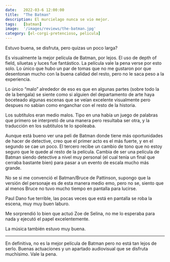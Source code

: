 ```yaml
---
date:   2022-03-6 12:00:00
title:  "The Batman"
description: El murcielago nunca se vio mejor.
tags:   [batman]
image:  '/images/reviews/the-batman.jpg'
category: [el-corgi-pretencioso, pelicula]
---
```

Estuvo buena, se disfruta, pero quizas un poco larga?

Es visualmente la mejor película de Batman, por lejos. El uso de depth of field, siluetas y luces fue fantástico. La película vale la pena verse por esto solo. Lo único que hubo un par de tomas que no me gustaron por que desentonan mucho con la buena calidad del resto, pero no le saca peso a la experiencia.

Lo único “malo” alrededor de eso es que en algunas partes (sobre todo la de la bengala) se siente como si alguien del departamento de arte haya boceteado algunas escenas que se veían excelente visualmente pero despues no sabian como enganchar con el resto de la historia.

Los subtítulos eran medio malos. Tipo en una había un juego de palabras que primero se interpretó de una manera pero resultaba ser otra, y la traducción en los subtitulos te lo spoileaba.

Aunque está bueno ver una peli de Batman donde tiene más oportunidades de hacer de detective, creo que el primer acto es el más fuerte, y en el segundo se cae un poco. El tercero recibe un cambio de tono que no estoy seguro que le quede al resto de la película. Cambia de ser una película de Batman siendo detective a nivel muy personal (el cual tenía un final que cerraba bastante bien) para pasar a un evento de escala mucho más grande.

No se si me convenció el Batman/Bruce de Pattinson, supongo que la versión del personaje es de esta manera medio emo, pero no se, siento que al menos Bruce no tuvo mucho tiempo en pantalla para lucirse.

Paul Dano fue terrible, las pocas veces que está en pantalla se roba la escena, muy muy buen laburo.

Me sorprendió lo bien que actuó Zoe de Selina, no me lo esperaba para nada y ejecutó el papel excelentemente.

La música también estuvo muy buena.

<hr>

En definitiva, no es la mejor película de Batman pero no está tan lejos de serlo. Buenas actuaciones y un apartado audiovisual que se disfruta muchísimo. Vale la pena.
